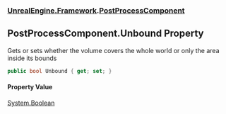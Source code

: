 ### [UnrealEngine.Framework](./UnrealEngine-Framework.md 'UnrealEngine.Framework').[PostProcessComponent](./PostProcessComponent.md 'UnrealEngine.Framework.PostProcessComponent')
## PostProcessComponent.Unbound Property
Gets or sets whether the volume covers the whole world or only the area inside its bounds  
```csharp
public bool Unbound { get; set; }
```
#### Property Value
[System.Boolean](https://docs.microsoft.com/en-us/dotnet/api/System.Boolean 'System.Boolean')  
